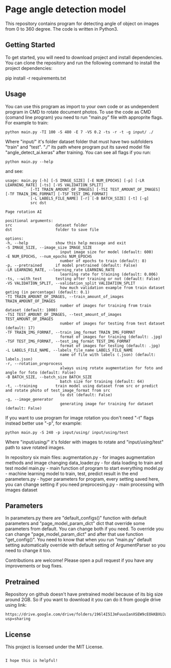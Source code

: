 # Page angle detection model

This repository contains program for detecting angle of object on images from 0 to 360 degree. The code is written in Python3.

## Getting Started

To get started, you will need to download project and install dependencies. You can clone the repository and run the following command to install the project dependencies:

pip install -r requirements.txt


## Usage

You can use this program as import to your own code or as undependent program in CMD to rotate document photos. To use the code as CMD (comand line program) you need to run "main.py" file with approprite flags. For example to train:

    python main.py -TI 100 -S 480 -E 7 -VS 0.2 -ts -r -t -g input/ ./

Where "input/" it's folder dataset folder that must have two subfolders "train" and "test". "./" its path where program put its saved model file "angle_detect_ai.keras" after training.
You can see all flags if you run:

    python main.py --help

and see:

    usage: main.py [-h] [-S IMAGE_SIZE] [-E NUM_EPOCHS] [-p] [-LR LEARNING_RATE] [-ts] [-VS VALIDATION_SPLIT]
               [-TI TRAIN_AMOUNT_OF_IMAGES] [-TSI TEST_AMOUNT_OF_IMAGES] [-TF TRAIN_IMG_FORMAT] [-TSF TEST_IMG_FORMAT]
               [-L LABELS_FILE_NAME] [-r] [-B BATCH_SIZE] [-t] [-g]
               src dst

    Page rotation AI

    positional arguments:
    src                   dataset folder
    dst                   folder to save file

    options:
    -h, --help            show this help message and exit
    -S IMAGE_SIZE, --image_size IMAGE_SIZE
                            input image size for model (default: 600)
    -E NUM_EPOCHS, --num_epochs NUM_EPOCHS
                            number of epochs to train (default: 8)
    -p, --pretrained      if model pretrained (default: False)
    -LR LEARNING_RATE, --learning_rate LEARNING_RATE
                            learning rate for training (default: 0.006)
    -ts, --with_test      testing after training or not (default: False)
    -VS VALIDATION_SPLIT, --validation_split VALIDATION_SPLIT
                            how much validation example from train dataset geting (in percentage) (default: 0.1)
    -TI TRAIN_AMOUNT_OF_IMAGES, --train_amount_of_images TRAIN_AMOUNT_OF_IMAGES
                            number of images for training from train dataset (default: 1000)
    -TSI TEST_AMOUNT_OF_IMAGES, --test_amount_of_images TEST_AMOUNT_OF_IMAGES
                            number of images for testing from test dataset (default: 17)
    -TF TRAIN_IMG_FORMAT, --train_img_format TRAIN_IMG_FORMAT
                            format of images for training (default: .jpg)
    -TSF TEST_IMG_FORMAT, --test_img_format TEST_IMG_FORMAT
                            format of images for testing (default: .jpg)
    -L LABELS_FILE_NAME, --labels_file_name LABELS_FILE_NAME
                            name of file with labels (.json) (default: labels.json)
    -r, --rotation_preprocess
                            always using rotate augmentation for foto and angle for foto (default: False)
    -B BATCH_SIZE, --batch_size BATCH_SIZE
                            batch size for training (default: 64)
    -t, --training        train model using dataset from src or predict and rotate photo of test_image_format from src
                            to dst (default: False)
    -g, --image_generator
                            generating image for training for dataset (default: False)

If you want to use program for image rotation you don't need "-t" flags instead better use "-p", for example:

    python main.py -S 240 -p input/using/ input/using/test

Where "input/using/" it's folder with images to rotate and "input/using/test" path to save rotated images. 

In repository six main files:
    augmentation.py - for images augmentation methods and image changing
    data_loader.py - for data loading to train and test model
    main.py - main function of program to start everything
    model.py - machine learning model to train, test, predict result in the end
    parameters.py - hyper parameters for program, every setting saved here, you can change setting if you need
    preprocesing.py - main processing with images dataset

## Parameters

In parameters.py there are "default_configs()" function with default parameters and "page_model_param_dict" dict that override some parameters from default. You can change both if you need. To override you can change "page_model_param_dict" and after that use function "get_config()". You need to know that when you run "main.py" default setting automatically override with default setting of ArgumentParser so you need to change it too.

Contributions are welcome! Please open a pull request if you have any improvements or bug fixes.

## Pretrained
Repository on github doesn't have pretrained model because of its big size around 2GB. So if you want to download it you can do it from google drive using link:

    https://drive.google.com/drive/folders/196l4I5IJmFuuoIanXSEW9cEOkKBXUJae?usp=sharing

## License

This project is licensed under the MIT License.
```

I hope this is helpful!